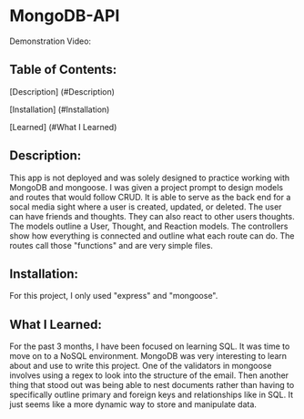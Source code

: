 # MongoDB-API

Demonstration Video:

## Table of Contents:

[Description]
(#Description)

[Installation]
(#Installation)

[Learned]
(#What I Learned)

## Description:

This app is not deployed and was solely designed to practice working with MongoDB and mongoose. I was given a project prompt to design models and routes that would follow CRUD. It is able to serve as the back end for a socal media sight where a user is created, updated, or deleted. The user can have friends and thoughts. They can also react to other users thoughts. The models outline a User, Thought, and Reaction models. The controllers show how everything is connected and outline what each route can do. The routes call those "functions" and are very simple files.

## Installation:

For this project, I only used "express" and "mongoose".

## What I Learned:

For the past 3 months, I have been focused on learning SQL. It was time to move on to a NoSQL environment. MongoDB was very interesting to learn about and use to write this project. One of the validators in mongoose involves using a regex to look into the structure of the email. Then another thing that stood out was being able to nest documents rather than having to specifically outline primary and foreign keys and relationships like in SQL. It just seems like a more dynamic way to store and manipulate data.
